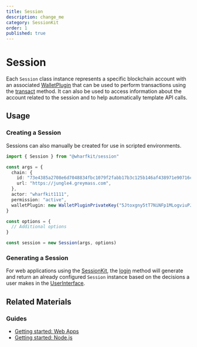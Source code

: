 ```yaml
---
title: Session
description: change_me
category: SessionKit
order: 1
published: true
---
```


# Session

Each `Session` class instance represents a specific blockchain account with an associated [WalletPlugin](#) that can be used to perform transactions using the [transact](#) method. It can also be used to access information about the account related to the session and to help automatically template API calls.

## Usage

### Creating a Session

Sessions can also manually be created for use in scripted environments.

```ts
import { Session } from "@wharfkit/session"

const args = {
  chain: {
    id: "73e4385a2708e6d7048834fbc1079f2fabb17b3c125b146af438971e90716c4d",
    url: "https://jungle4.greymass.com",
  },
  actor: "wharfkit1111",
  permission: "active",
  walletPlugin: new WalletPluginPrivateKey("5Jtoxgny5tT7NiNFp1MLogviuPJ9NniWjnU4wKzaX4t7pL4kJ8s"),
}

const options = {
  // Additional options
}

const session = new Session(args, options)
```

### Generating a Session

For web applications using the [SessionKit](#), the [login](#) method will generate and return an already configured `Session` instance based on the decisions a user makes in the [UserInterface](#).

## Related Materials

### Guides

- [Getting started: Web Apps](/guides/sessionkit/getting-started-web-app)
- [Getting started: Node.js](/guides/sessionkit/getting-started-node-js)
